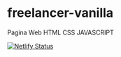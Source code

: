 # freelancer-vanilla
Pagina Web HTML CSS JAVASCRIPT

[![Netlify Status](https://api.netlify.com/api/v1/badges/bdce131f-4e9f-45bd-bfa3-0617d0475a73/deploy-status)](https://app.netlify.com/sites/freelancer-vanilla/deploys)
